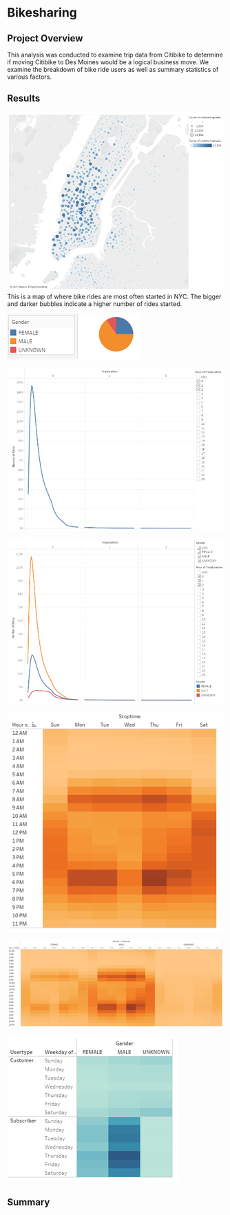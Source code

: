 # Bikesharing

## Project Overview

This analysis was conducted to examine trip data from Citibike to determine if moving Citibike to Des Moines would be a logical business move. We examine the breakdown of bike ride users as well as summary statistics of various factors.

## Results

![graph1.PNG](Resources/graph1.PNG)
This is a map of where bike rides are most often started in NYC. The bigger and darker bubbles indicate a higher number of rides started.

![graph2.PNG](Resources/graph2.PNG)


![graph3.PNG](Resources/graph3.PNG)


![graph4.PNG](Resources/graph4.PNG)


![graph5.PNG](Resources/graph5.PNG)


![graph6.PNG](Resources/graph6.PNG)


![graph7.PNG](Resources/graph7.PNG)

## Summary

